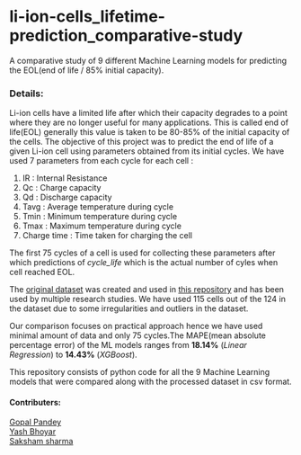 # li-ion-cells_lifetime-prediction_comparative-study
A comparative study of 9 different Machine Learning models for predicting the EOL(end of life / 85% initial capacity).

### Details:
Li-ion cells have a limited life after which their capacity degrades to a point where they are no longer useful for many applications. This is called end of life(EOL) generally this value is taken to be 80-85% of the initial capacity of the cells. 
The objective of this project was to predict the end of life of a given Li-ion cell using parameters obtained from its initial cycles. We have used 7 parameters from each cycle for each cell :  
1. IR : Internal Resistance
2. Qc : Charge capacity
3. Qd : Discharge capacity
4. Tavg : Average temperature during cycle
5. Tmin : Minimum temperature during cycle
6. Tmax : Maximum temperature during cycle
7. Charge time : Time taken for charging the cell

The first 75 cycles of a cell is used for collecting these parameters after which predictions of *cycle_life* which is the actual number of cyles when cell reached EOL.  

The [original dataset](https://data.matr.io/1/projects/5c48dd2bc625d700019f3204) was created and used in [this repository](https://github.com/rdbraatz/data-driven-prediction-of-battery-cycle-life-before-capacity-degradation) and has been used by multiple research studies. We have used 115 cells out of the 124 in the dataset due to some irregularities and outliers in the dataset.  

Our comparison focuses on practical approach hence we have used minimal amount of data and only 75 cycles.The MAPE(mean absolute percentage error) of the ML models ranges from **18.14%** (*Linear Regression*) to **14.43%** (*XGBoost*).

This repository consists of python code for all the 9 Machine Learning models that were compared along with the processed dataset in csv format.

#### Contributers:
[Gopal Pandey](https://github.com/Ahamasmi)  
[Yash Bhoyar](https://github.com/yashbhoyar)  
[Saksham sharma](https://github.com/sakshamji)  
